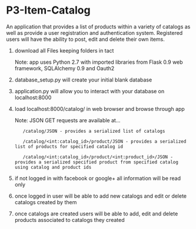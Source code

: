 # P3-Item-Catalog

An application that provides a list of products within a variety of catalogs as well as provide a user registration and authentication system. Registered users will have the ability to post, edit and delete their own items.

1. download all Files keeping folders in tact
    
    Note: app uses Python 2.7 with imported libraries from Flask 0.9 web framework, SQLAlchemy 0.9 and Oauth2

2. database_setup.py will create your initial blank database

3. application.py will allow you to interact with your database on localhost:8000

4. load localhost:8000/catalog/ in web browser and browse through app
    
    Note: JSON GET requests are available at...

          /catalog/JSON - provides a serialized list of catalogs
      
          /catalog/<int:catalog_id>/product/JSON - provides a serialized list of products for specified catalog id
      
          /catalog/<int:catalog_id>/product/<int:product_id>/JSON - provides a serialized specified product from specified catalog using catalog and product ids

5. if not logged in with facebook or google+ all information will be read only

6. once logged in user will be able to add new catalogs and edit or delete catalogs created by them

7. once catalogs are created users will be able to add, edit and delete products associated to catalogs they created

